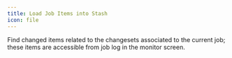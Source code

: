 ```yaml
---
title: Load Job Items into Stash
icon: file
---
```


Find changed items related to the changesets associated to the current job; these items are accessible from job log in the monitor screen.

